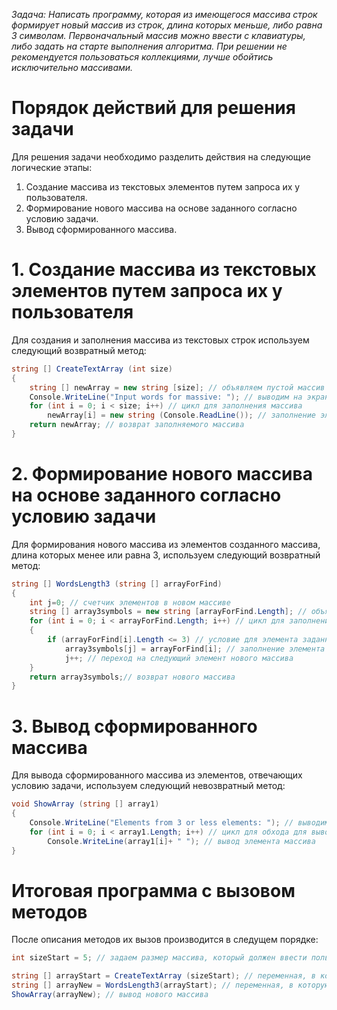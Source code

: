 *Задача: Написать программу, которая из имеющегося массива строк формирует новый массив из строк,* 
*длина которых меньше, либо равна 3 символам. Первоначальный массив можно ввести с клавиатуры,* 
*либо задать на старте выполнения алгоритма.* 
*При решении не рекомендуется пользоваться коллекциями, лучше обойтись исключительно массивами.*

# Порядок действий для решения задачи
Для решения задачи необходимо разделить действия на следующие логические этапы:

1. Создание массива из текстовых элементов путем запроса их у пользователя.
2. Формирование нового массива на основе заданного согласно условию задачи.
3. Вывод сформированного массива.

# 1. Создание массива из текстовых элементов путем запроса их у пользователя
Для создания и заполнения массива из текстовых строк используем следующий возвратный метод:

```csharp
string [] CreateTextArray (int size)
{
    string [] newArray = new string [size]; // объявляем пустой массив
    Console.WriteLine("Input words for massive: "); // выводим на экран для пользователя, что нужно ввести
    for (int i = 0; i < size; i++) // цикл для заполнения массива
        newArray[i] = new string (Console.ReadLine()); // заполнение элемента на позиции i введенным пользователем элементом
    return newArray; // возврат заполняемого массива
}
```
# 2. Формирование нового массива на основе заданного согласно условию задачи
Для формирования нового массива из элементов созданного массива, длина которых менее или равна 3, используем следующий возвратный метод:

```csharp
string [] WordsLength3 (string [] arrayForFind) 
{
    int j=0; // счетчик элементов в новом массиве
    string [] array3symbols = new string [arrayForFind.Length]; // объявление нового массива, который будет заполняться элементами, соответствующими условию. Длина массива равна длине исходного массива.
    for (int i = 0; i < arrayForFind.Length; i++) // цикл для заполнения массива
    {
        if (arrayForFind[i].Length <= 3) // условие для элемента заданного массива, который войдет в новый массив
            array3symbols[j] = arrayForFind[i]; // заполнение элемента нового массива элементов из заданного, который соответсвует условию
            j++; // переход на следующий элемент нового массива
    }
    return array3symbols;// возврат нового массива
}
```

# 3. Вывод сформированного массива
Для вывода сформированного массива из элементов, отвечающих условию задачи, используем следующий невозвратный метод:

```csharp
void ShowArray (string [] array1)
{
    Console.WriteLine("Elements from 3 or less elements: "); // выводим на экран для пользователя сообщение
    for (int i = 0; i < array1.Length; i++) // цикл для обхода для вывода нового массива
        Console.WriteLine(array1[i]+ " "); // вывод элемента массива
}
```
# Итоговая программа с вызовом методов
После описания методов их вызов производится в следущем порядке:

```csharp
int sizeStart = 5; // задаем размер массива, который должен ввести пользователь

string [] arrayStart = CreateTextArray (sizeStart); // переменная, в которую заносится массив, который ввел пользователь
string [] arrayNew = WordsLength3(arrayStart); // переменная, в которую записан новый массив
ShowArray(arrayNew); // вывод нового массива
```